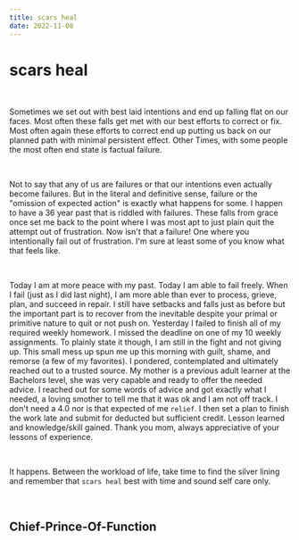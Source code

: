 ```yaml
---
title: scars heal
date: 2022-11-08
---
```


# scars heal

<br>

Sometimes we set out with best laid intentions and end up falling flat on our faces. Most often these falls get met with our best efforts to correct or fix. Most often again these efforts to correct end up putting us back on our planned path with minimal persistent effect. Other Times, with some people the most often end state is factual failure.

<br>

Not to say that any of us are failures or that our intentions even actually become failures. But in the literal and definitive sense, failure or the "omission of expected action" is exactly what happens for some. I happen to have a 36 year past that is riddled with failures. These falls from grace once set me back to the point where I was most apt to just plain quit the attempt out of frustration. Now isn't that a failure! One where you intentionally fail out of frustration. I'm sure at least some of you know what that feels like.

<br>

Today I am at more peace with my past. Today I am able to fail freely. When I fail (just as I did last night), I am more able than ever to process, grieve, plan, and succeed in repair. I still have setbacks and falls just as before but the important part is to recover from the inevitable despite your primal or primitive nature to quit or not push on. Yesterday I failed to finish all of my required weekly homework. I missed the deadline on one of my 10 weekly assignments. To plainly state it though, I am still in the fight and not giving up. This small mess up spun me up this morning with guilt, shame, and remorse (a few of my favorites). I pondered, contemplated and ultimately reached out to a trusted source. My mother is a previous adult learner at the Bachelors level, she was very capable and ready to offer the needed advice. I reached out for some words of advice and got exactly what I needed, a loving smother to tell me that it was ok and I am not off track. I don't need a 4.0 nor is that expected of me ```relief```. I then set a plan to finish the work late and submit for deducted but sufficient credit. Lesson learned and knowledge/skill gained. Thank you mom, always appreciative of your lessons of experience.

<br>

It happens. Between the workload of life, take time to find the silver lining and remember that ```scars heal``` best with time and sound self care only.

<br>

## Chief-Prince-Of-Function
